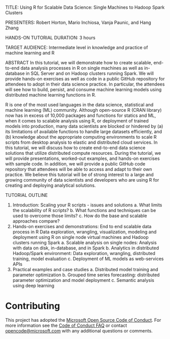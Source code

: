 TITLE: Using R for Scalable Data Science: Single Machines to Hadoop Spark Clusters

PRESENTERS: Robert Horton, Mario Inchiosa, Vanja Paunic, and Hang Zhang

HANDS-ON TUTORIAL DURATION: 3 hours

TARGET AUDIENCE:  Intermediate level in knowledge and practice of machine learning and R

ABSTRACT
In this tutorial, we will demonstrate how to create scalable, end-to-end data analysis processes in R on single machines as well as in-database in SQL Server and on Hadoop clusters running Spark. We will provide hands-on exercises as well as code in a public GitHub repository for attendees to adopt in their data science practice. In particular, the attendees will see how to build, persist, and consume machine learning models using distributed machine learning functions in R. 

R is one of the most used languages in the data science, statistical and machine learning (ML) community. Although open-source R (CRAN library) now has in excess of 10,000 packages and functions for statics and ML, when it comes to scalable analysis using R, or deployment of trained models into production, many data scientists are blocked or hindered by (a) its limitations of available functions to handle large datasets efficiently, and (b) knowledge about the appropriate computing environments to scale R scripts from desktop analysis to elastic and distributed cloud services. In this tutorial, we will discuss how to create end-to-end data science solutions that utilize distributed compute resources. During the tutorial, we will provide presentations, worked-out examples, and hands-on exercises with sample code. In addition, we will provide a public GitHub code repository that attendees will be able to access and adapt to their own practice. We believe this tutorial will be of strong interest to a large and growing community of data scientists and developers who are using R for creating and deploying analytical solutions.   

TUTORIAL OUTLINE
1.	Introduction: Scaling your R scripts - issues and solutions
a.	What limits the scalability of R scripts?
b.	What functions and techniques can be used to overcome those limits?
c.	How do the base and scalable approaches compare? 
2.	Hands-on exercises and demonstrations: End to end scalable data process in R
Data exploration, wrangling, visualization, modeling and deployment using R on single node virtual machines and Hadoop clusters running Spark
a.	Scalable analysis on single nodes: Analysis with data on disk, in-database, and in Spark
b.	Analytics in distributed Hadoop/Spark environment: Data exploration, wrangling, distributed training, model evaluation
c.	Deployment of ML models as web-services APIs
3.	Practical examples and case studies
a.	Distributed model training and parameter optimization
b.	Grouped time series forecasting: distributed parameter optimization and model deployment 
c.	Semantic analysis using deep learning




# Contributing

This project has adopted the [Microsoft Open Source Code of Conduct](https://opensource.microsoft.com/codeofconduct/). For more information see the [Code of Conduct FAQ](https://opensource.microsoft.com/codeofconduct/faq/) or contact [opencode@microsoft.com](mailto:opencode@microsoft.com) with any additional questions or comments.
